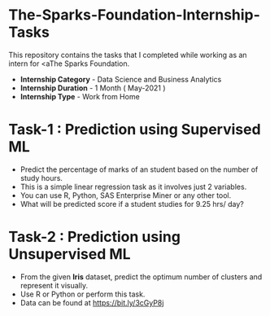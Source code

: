 # The-Sparks-Foundation-Internship-Tasks
This repository contains the tasks that I completed while working as an intern for <aThe Sparks Foundation.
* **Internship Category** - Data Science and Business Analytics
* **Internship Duration** - 1 Month ( May-2021 )
* **Internship Type** - Work from Home

# Task-1 : Prediction using Supervised ML

* Predict the percentage of marks of an student based on the number of study hours.
* This is a simple linear regression task as it involves just 2 variables.
* You can use R, Python, SAS Enterprise Miner or any other tool.
* What will be predicted score if a student studies for 9.25 hrs/ day?

# Task-2 : Prediction using Unsupervised ML

* From the given **Iris** dataset, predict the optimum number of clusters and represent it visually.
* Use R or Python or perform this task.
* Data can be found at https://bit.ly/3cGyP8j                                                                                      
